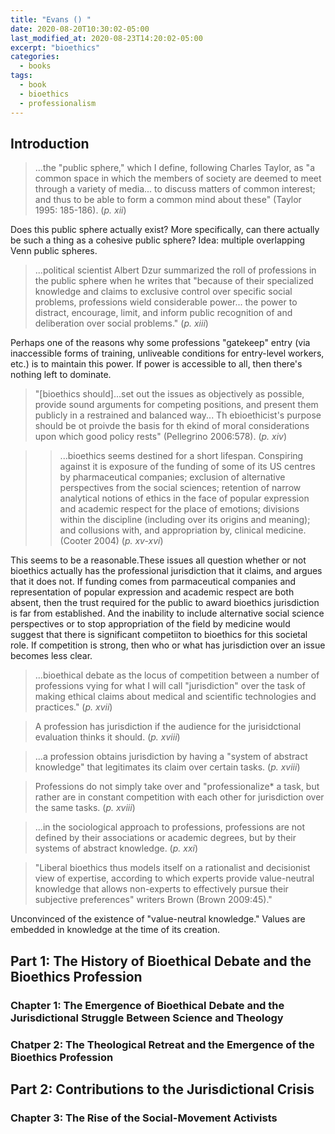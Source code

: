 ```yaml
---
title: "Evans () "
date: 2020-08-20T10:30:02-05:00
last_modified_at: 2020-08-23T14:20:02-05:00
excerpt: "bioethics"
categories:
  - books
tags:
  - book
  - bioethics
  - professionalism
---
```


## Introduction

> ...the "public sphere," which I define, following Charles Taylor, as "a common space in which the members of society are deemed to meet through a variety of media... to discuss matters of common interest; and thus to be able to form a common mind about these" (Taylor 1995: 185-186). (*p. xii*)

Does this public sphere actually exist? More specifically, can there actually be such a thing as a cohesive public sphere? Idea: multiple overlapping Venn public spheres. 

> ...political scientist Albert Dzur summarized the roll of professions in the public sphere when he writes that "because of their specialized knowledge and claims to exclusive control over specific social problems, professions wield considerable power... the power to distract, encourage, limit, and inform public recognition of and deliberation over social problems." (*p. xiii*)

Perhaps one of the reasons why some professions "gatekeep" entry (via inaccessible forms of training, unliveable conditions for entry-level workers, etc.) is to maintain this power. If power is accessible to all, then there's nothing left to dominate.

> "[bioethics should]...set out the issues as objectively as possible, provide sound arguments for competing positions, and present them publicly in a restrained and balanced way... Th ebioethicist's purpose should be ot proivde the basis for th ekind of moral considerations upon which good policy rests" (Pellegrino 2006:578). (*p. xiv*)

>> ...bioethics seems destined for a short lifespan. Conspiring against it is exposure of the funding of some of its US centres by pharmaceutical companies; exclusion of alternative perspectives from the social sciences; retention of narrow analytical notions of ethics in the face of popular expression and academic respect for the place of emotions; divisions within the discipline (including over its origins and meaning); and collusions with, and appropriation by, clinical medicine. (Cooter 2004)
> (*p. xv-xvi*)

This seems to be a reasonable.These issues all question whether or not bioethics actually has the professional jurisdiction that it claims, and argues that it does not. If funding comes from parmaceutical companies and representation of popular expression and academic respect are both absent, then the trust required for the public to award bioethics jurisdiction is far from established. And the inability to include alternative social science perspectives or to stop appropriation of the field by medicine would suggest that there is significant competiiton to bioethics for this societal role. If competition is strong, then who or what has jurisdiction over an issue becomes less clear. 

> ...bioethical debate as the locus of competition between a number of professions vying for what I will call "jurisdiction" over the task of making ethical claims about medical and scientific technologies and practices." (*p. xvii*)

> A profession has jurisdiction if the audience for the jurisidctional evaluation thinks it should. (*p. xviii*)

> ...a profession obtains jurisdiction by having a "system of abstract knowledge" that legitimates its claim over certain tasks. (*p. xviii*)

> Professions do not simply take over and "professionalize* a task, but rather are in constant competition with each other for jurisdiction over the same tasks. (*p. xviii*)

> ...in the sociological approach to professions, professions are not defined by their associations or academic degrees, but by their systems of abstract knowledge. (*p. xxi*)

> "Liberal bioethics thus models itself on a rationalist and decisionist view of expertise, according to which experts provide value-neutral knowledge that allows non-experts to effectively pursue their subjective preferences" writers Brown (Brown 2009:45)."

Unconvinced of the existence of "value-neutral knowledge." Values are embedded in knowledge at the time of its creation. 
## Part 1: The History of Bioethical Debate and the Bioethics Profession

### Chapter 1: The Emergence of Bioethical Debate and the Jurisdictional Struggle Between Science and Theology

### Chatper 2: The Theological Retreat and the Emergence of the Bioethics Profession

## Part 2: Contributions to the Jurisdictional Crisis

### Chapter 3: The Rise of the Social-Movement Activists 


